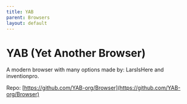 ```yaml
---
title: YAB
parent: Browsers
layout: default
---
```

# YAB (Yet Another Browser)
A modern browser with many options made by: LarsIsHere and inventionpro.

Repo: [https://github.com/YAB-org/Browser](https://github.com/YAB-org/Browser)